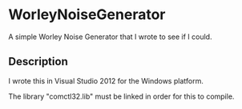 # WorleyNoiseGenerator
A simple Worley Noise Generator that I wrote to see if I could.

## Description
I wrote this in Visual Studio 2012 for the Windows platform.

The library "comctl32.lib" must be linked in order for this to compile.
